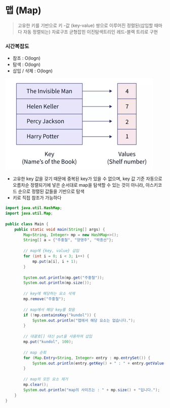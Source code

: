 # 맵 (Map)

> 고유한 키를 기반으로 키 -값 (key-value) 쌍으로 이루어진 정렬된(삽입할 때마다 자동 정렬되는) 자료구조
> 균형잡힌 이진탐색트리인 레드-블랙 트리로 구현

### 시간복잡도

- 참조 : O(logn)
- 탐색 : O(logn)
- 삽입 / 삭제 : O(logn)

![Alt text](image.png)

- 고유한 key 값을 갖기 때문에 중복된 key가 있을 수 없으며, key 값 기준 자동으로 오름차순 정렬되기에 넣은 순서대로 map을 탐색할 수 있는 것이 아니라, 아스키코드 순으로 정렬된 값들을 기반으로 탐색
- 키로 직접 참조가 가능하다

```java
import java.util.HashMap;
import java.util.Map;

public class Main {
    public static void main(String[] args) {
        Map<String, Integer> mp = new HashMap<>();
        String[] a = {"주홍철", "양영주", "박종선"};

        // map에 {key, value} 삽입
        for (int i = 0; i < 3; i++) {
            mp.put(a[i], i + 1);
        }

        System.out.println(mp.get("주홍철"));
        System.out.println(mp.size());

        // key에 해당하는 요소 삭제
        mp.remove("주홍철");

        // map에서 해당 key를 찾음
        if (!mp.containsKey("kundol")) {
            System.out.println("맵에서 해당 요소는 없습니다.");
        }

        // 대괄호[] 대신 put을 사용하여 삽입
        mp.put("kundol", 100);

        // map 순회
        for (Map.Entry<String, Integer> entry : mp.entrySet()) {
            System.out.println(entry.getKey() + " : " + entry.getValue());
        }

        // map의 모든 요소 제거
        mp.clear();
        System.out.println("map의 사이즈는 : " + mp.size() + "입니다.");
    }
}
```

